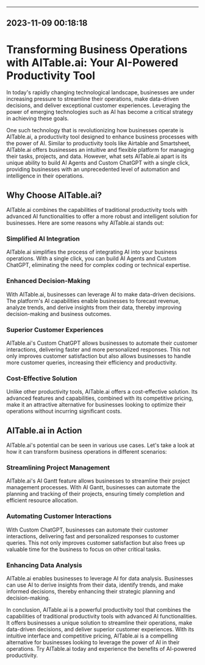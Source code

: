 

---------------------------------------------
2023-11-09 00:18:18
---------------------------------------------

# Transforming Business Operations with AITable.ai: Your AI-Powered Productivity Tool

In today's rapidly changing technological landscape, businesses are under increasing pressure to streamline their operations, make data-driven decisions, and deliver exceptional customer experiences. Leveraging the power of emerging technologies such as AI has become a critical strategy in achieving these goals.

One such technology that is revolutionizing how businesses operate is AITable.ai, a productivity tool designed to enhance business processes with the power of AI. Similar to productivity tools like Airtable and Smartsheet, AITable.ai offers businesses an intuitive and flexible platform for managing their tasks, projects, and data. However, what sets AITable.ai apart is its unique ability to build AI Agents and Custom ChatGPT with a single click, providing businesses with an unprecedented level of automation and intelligence in their operations.

## Why Choose AITable.ai?

AITable.ai combines the capabilities of traditional productivity tools with advanced AI functionalities to offer a more robust and intelligent solution for businesses. Here are some reasons why AITable.ai stands out:

### Simplified AI Integration

AITable.ai simplifies the process of integrating AI into your business operations. With a single click, you can build AI Agents and Custom ChatGPT, eliminating the need for complex coding or technical expertise.

### Enhanced Decision-Making

With AITable.ai, businesses can leverage AI to make data-driven decisions. The platform's AI capabilities enable businesses to forecast revenue, analyze trends, and derive insights from their data, thereby improving decision-making and business outcomes.

### Superior Customer Experiences

AITable.ai's Custom ChatGPT allows businesses to automate their customer interactions, delivering faster and more personalized responses. This not only improves customer satisfaction but also allows businesses to handle more customer queries, increasing their efficiency and productivity.

### Cost-Effective Solution

Unlike other productivity tools, AITable.ai offers a cost-effective solution. Its advanced features and capabilities, combined with its competitive pricing, make it an attractive alternative for businesses looking to optimize their operations without incurring significant costs.

## AITable.ai in Action

AITable.ai's potential can be seen in various use cases. Let's take a look at how it can transform business operations in different scenarios:

### Streamlining Project Management

AITable.ai's AI Gantt feature allows businesses to streamline their project management processes. With AI Gantt, businesses can automate the planning and tracking of their projects, ensuring timely completion and efficient resource allocation.

### Automating Customer Interactions

With Custom ChatGPT, businesses can automate their customer interactions, delivering fast and personalized responses to customer queries. This not only improves customer satisfaction but also frees up valuable time for the business to focus on other critical tasks.

### Enhancing Data Analysis

AITable.ai enables businesses to leverage AI for data analysis. Businesses can use AI to derive insights from their data, identify trends, and make informed decisions, thereby enhancing their strategic planning and decision-making.

In conclusion, AITable.ai is a powerful productivity tool that combines the capabilities of traditional productivity tools with advanced AI functionalities. It offers businesses a unique solution to streamline their operations, make data-driven decisions, and deliver superior customer experiences. With its intuitive interface and competitive pricing, AITable.ai is a compelling alternative for businesses looking to leverage the power of AI in their operations. Try AITable.ai today and experience the benefits of AI-powered productivity.